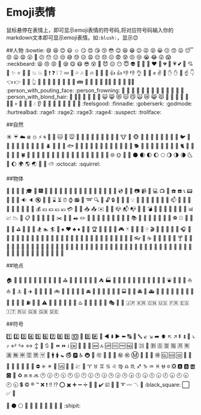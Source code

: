 Emoji表情
======
鼠标悬停在表情上，即可显示emoji表情的符号码,将对应符号码输入你的markdown文本即可显示emoji表情。如`:blush:`，显示:blush:

##人物
 :bowtie:
 :smile:
 :laughing:
 :blush:
 :smiley:
 :relaxed:
 :smirk:
 :heart_eyes:
 :kissing_heart:
 :kissing_closed_eyes:
 :flushed:
 :relieved:
 :satisfied:
 :grin:
 :wink:
 :stuck_out_tongue_winking_eye:
 :stuck_out_tongue_closed_eyes:
 :grinning:
 :kissing:
 :kissing_smiling_eyes:
 :stuck_out_tongue:
 :sleeping:
 :worried:
 :frowning:
 :anguished:
 :open_mouth:
 :grimacing:
 :confused:
 :hushed:
 :expressionless:
 :unamused:
 :sweat_smile:
 :sweat:
 :disappointed_relieved:
 :weary:
 :pensive:
 :disappointed:
 :confounded:
 :fearful:
 :cold_sweat:
 :persevere:
 :cry:
 :sob:
 :joy:
 :astonished:
 :scream:
 :neckbeard:
 :tired_face:
 :angry:
 :rage:
 :triumph:
 :sleepy:
 :yum:
 :mask:
 :sunglasses:
 :dizzy_face:
 :imp:
 :smiling_imp:
 :neutral_face:
 :no_mouth:
 :innocent:
 :alien:
 :yellow_heart:
 :blue_heart:
 :purple_heart:
 :heart:
 :green_heart:
 :broken_heart:
 :heartbeat:
 :heartpulse:
 :two_hearts:
 :revolving_hearts:
 :cupid:
 :sparkling_heart:
 :sparkles:
 :star:
 :star2:
 :dizzy:
 :boom:
 :collision:
 :anger:
 :exclamation:
 :question:
 :grey_exclamation:
 :grey_question:
 :zzz:
 :dash:
 :sweat_drops:
 :notes:
 :musical_note:
 :fire:
 :hankey:
 :poop:
 :shit:
 :+1:
 :thumbsup:
 :-1:
 :thumbsdown:
 :ok_hand:
 :punch:
 :facepunch:
 :fist:
 :v:
 :wave:
 :hand:
 :raised_hand:
 :open_hands:
 :point_up:
 :point_down:
 :point_left:
 :point_right:
 :raised_hands:
 :pray:
 :point_up_2:
 :clap:
 :muscle:
 :metal:
 :fu:
 :walking:
 :runner:
 :running:
 :couple:
 :family:
 :two_men_holding_hands:
 :two_women_holding_hands:
 :dancer:
 :dancers:
 :ok_woman:
 :no_good:
 :information_desk_person:
 :raising_hand:
 :bride_with_veil:
 :person_with_pouting_face:
 :person_frowning:
 :bow:
 :couplekiss:
 :couple_with_heart:
 :massage:
 :haircut:
 :nail_care:
 :boy:
 :girl:
 :woman:
 :man:
 :baby:
 :older_woman:
 :older_man:
 :person_with_blond_hair:
 :man_with_gua_pi_mao:
 :man_with_turban:
 :construction_worker:
 :cop:
 :angel:
 :princess:
 :smiley_cat:
 :smile_cat:
 :heart_eyes_cat:
 :kissing_cat:
 :smirk_cat:
 :scream_cat:
 :crying_cat_face:
 :joy_cat:
 :pouting_cat:
 :japanese_ogre:
 :japanese_goblin:
 :see_no_evil:
 :hear_no_evil:
 :speak_no_evil:
 :guardsman:
 :skull:
 :feet:
 :lips:
 :kiss:
 :droplet:
 :ear:
 :eyes:
 :nose:
 :tongue:
 :love_letter:
 :bust_in_silhouette:
 :busts_in_silhouette:
 :speech_balloon:
 :thought_balloon:
 :feelsgood:
 :finnadie:
 :goberserk:
 :godmode:
 :hurtrealbad:
 :rage1:
 :rage2:
 :rage3:
 :rage4:
 :suspect:
 :trollface:

##自然

 :sunny:
 :umbrella:
 :cloud:
 :snowflake:
 :snowman:
 :zap:
 :cyclone:
 :foggy:
 :ocean:
 :cat:
 :dog:
 :mouse:
 :hamster:
 :rabbit:
 :wolf:
 :frog:
 :tiger:
 :koala:
 :bear:
 :pig:
 :pig_nose:
 :cow:
 :boar:
 :monkey_face:
 :monkey:
 :horse:
 :racehorse:
 :camel:
 :sheep:
 :elephant:
 :panda_face:
 :snake:
 :bird:
 :baby_chick:
 :hatched_chick:
 :hatching_chick:
 :chicken:
 :penguin:
 :turtle:
 :bug:
 :honeybee:
 :ant:
 :beetle:
 :snail:
 :octopus:
 :tropical_fish:
 :fish:
 :whale:
 :whale2:
 :dolphin:
 :cow2:
 :ram:
 :rat:
 :water_buffalo:
 :tiger2:
 :rabbit2:
 :dragon:
 :goat:
 :rooster:
 :dog2:
 :pig2:
 :mouse2:
 :ox:
 :dragon_face:
 :blowfish:
 :crocodile:
 :dromedary_camel:
 :leopard:
 :cat2:
 :poodle:
 :paw_prints:
 :bouquet:
 :cherry_blossom:
 :tulip:
 :four_leaf_clover:
 :rose:
 :sunflower:
 :hibiscus:
 :maple_leaf:
 :leaves:
 :fallen_leaf:
 :herb:
 :mushroom:
 :cactus:
 :palm_tree:
 :evergreen_tree:
 :deciduous_tree:
 :chestnut:
 :seedling:
 :blossom:
 :ear_of_rice:
 :shell:
 :globe_with_meridians:
 :sun_with_face:
 :full_moon_with_face:
 :new_moon_with_face:
 :new_moon:
 :waxing_crescent_moon:
 :first_quarter_moon:
 :waxing_gibbous_moon:
 :full_moon:
 :waning_gibbous_moon:
 :last_quarter_moon:
 :waning_crescent_moon:
 :last_quarter_moon_with_face:
 :first_quarter_moon_with_face:
 :moon:
 :earth_africa:
 :earth_americas:
 :earth_asia:
 :volcano:
 :milky_way:
 :partly_sunny:
 :octocat:
 :squirrel:

##物体

 :bamboo:
 :gift_heart:
 :dolls:
 :school_satchel:
 :mortar_board:
 :flags:
 :fireworks:
 :sparkler:
 :wind_chime:
 :rice_scene:
 :jack_o_lantern:
 :ghost:
 :santa:
 :christmas_tree:
 :gift:
 :bell:
 :no_bell:
 :tanabata_tree:
 :tada:
 :confetti_ball:
 :balloon:
 :crystal_ball:
 :cd:
 :dvd:
 :floppy_disk:
 :camera:
 :video_camera:
 :movie_camera:
 :computer:
 :tv:
 :iphone:
 :phone:
 :telephone:
 :telephone_receiver:
 :pager:
 :fax:
 :minidisc:
 :vhs:
 :sound:
 :speaker:
 :mute:
 :loudspeaker:
 :mega:
 :hourglass:
 :hourglass_flowing_sand:
 :alarm_clock:
 :watch:
 :radio:
 :satellite:
 :loop:
 :mag:
 :mag_right:
 :unlock:
 :lock:
 :lock_with_ink_pen:
 :closed_lock_with_key:
 :key:
 :bulb:
 :flashlight:
 :high_brightness:
 :low_brightness:
 :electric_plug:
 :battery:
 :calling:
 :email:
 :mailbox:
 :postbox:
 :bath:
 :bathtub:
 :shower:
 :toilet:
 :wrench:
 :nut_and_bolt:
 :hammer:
 :seat:
 :moneybag:
 :yen:
 :dollar:
 :pound:
 :euro:
 :credit_card:
 :money_with_wings:
 :e-mail:
 :inbox_tray:
 :outbox_tray:
 :envelope:
 :incoming_envelope:
 :postal_horn:
 :mailbox_closed:
 :mailbox_with_mail:
 :mailbox_with_no_mail:
 :door:
 :smoking:
 :bomb:
 :gun:
 :hocho:
 :pill:
 :syringe:
 :page_facing_up:
 :page_with_curl:
 :bookmark_tabs:
 :bar_chart:
 :chart_with_upwards_trend:
 :chart_with_downwards_trend:
 :scroll:
 :clipboard:
 :calendar:
 :date:
 :card_index:
 :file_folder:
 :open_file_folder:
 :scissors:
 :pushpin:
 :paperclip:
 :black_nib:
 :pencil2:
 :straight_ruler:
 :triangular_ruler:
 :closed_book:
 :green_book:
 :blue_book:
 :orange_book:
 :notebook:
 :notebook_with_decorative_cover:
 :ledger:
 :books:
 :bookmark:
 :name_badge:
 :microscope:
 :telescope:
 :newspaper:
 :football:
 :basketball:
 :soccer:
 :baseball:
 :tennis:
 :8ball:
 :rugby_football:
 :bowling:
 :golf:
 :mountain_bicyclist:
 :bicyclist:
 :horse_racing:
 :snowboarder:
 :swimmer:
 :surfer:
 :ski:
 :spades:
 :hearts:
 :clubs:
 :diamonds:
 :gem:
 :ring:
 :trophy:
 :musical_score:
 :musical_keyboard:
 :violin:
 :space_invader:
 :video_game:
 :black_joker:
 :flower_playing_cards:
 :game_die:
 :dart:
 :mahjong:
 :clapper:
 :memo:
 :pencil:
 :book:
 :art:
 :microphone:
 :headphones:
 :trumpet:
 :saxophone:
 :guitar:
 :shoe:
 :sandal:
 :high_heel:
 :lipstick:
 :boot:
 :shirt:
 :tshirt:
 :necktie:
 :womans_clothes:
 :dress:
 :running_shirt_with_sash:
 :jeans:
 :kimono:
 :bikini:
 :ribbon:
 :tophat:
 :crown:
 :womans_hat:
 :mans_shoe:
 :closed_umbrella:
 :briefcase:
 :handbag:
 :pouch:
 :purse:
 :eyeglasses:
 :fishing_pole_and_fish:
 :coffee:
 :tea:
 :sake:
 :baby_bottle:
 :beer:
 :beers:
 :cocktail:
 :tropical_drink:
 :wine_glass:
 :fork_and_knife:
 :pizza:
 :hamburger:
 :fries:
 :poultry_leg:
 :meat_on_bone:
 :spaghetti:
 :curry:
 :fried_shrimp:
 :bento:
 :sushi:
 :fish_cake:
 :rice_ball:
 :rice_cracker:
 :rice:
 :ramen:
 :stew:
 :oden:
 :dango:
 :egg:
 :bread:
 :doughnut:
 :custard:
 :icecream:
 :ice_cream:
 :shaved_ice:
 :birthday:
 :cake:
 :cookie:
 :chocolate_bar:
 :candy:
 :lollipop:
 :honey_pot:
 :apple:
 :green_apple:
 :tangerine:
 :lemon:
 :cherries:
 :grapes:
 :watermelon:
 :strawberry:
 :peach:
 :melon:
 :banana:
 :pear:
 :pineapple:
 :sweet_potato:
 :eggplant:
 :tomato:
 :corn:

##地点

 :house:
 :house_with_garden:
 :school:
 :office:
 :post_office:
 :hospital:
 :bank:
 :convenience_store:
 :love_hotel:
 :hotel:
 :wedding:
 :church:
 :department_store:
 :european_post_office:
 :city_sunrise:
 :city_sunset:
 :japanese_castle:
 :european_castle:
 :tent:
 :factory:
 :tokyo_tower:
 :japan:
 :mount_fuji:
 :sunrise_over_mountains:
 :sunrise:
 :stars:
 :statue_of_liberty:
 :bridge_at_night:
 :carousel_horse:
 :rainbow:
 :ferris_wheel:
 :fountain:
 :roller_coaster:
 :ship:
 :speedboat:
 :boat:
 :sailboat:
 :rowboat:
 :anchor:
 :rocket:
 :airplane:
 :helicopter:
 :steam_locomotive:
 :tram:
 :mountain_railway:
 :bike:
 :aerial_tramway:
 :suspension_railway:
 :mountain_cableway:
 :tractor:
 :blue_car:
 :oncoming_automobile:
 :car:
 :red_car:
 :taxi:
 :oncoming_taxi:
 :articulated_lorry:
 :bus:
 :oncoming_bus:
 :rotating_light:
 :police_car:
 :oncoming_police_car:
 :fire_engine:
 :ambulance:
 :minibus:
 :truck:
 :train:
 :station:
 :train2:
 :bullettrain_front:
 :bullettrain_side:
 :light_rail:
 :monorail:
 :railway_car:
 :trolleybus:
 :ticket:
 :fuelpump:
 :vertical_traffic_light:
 :traffic_light:
 :warning:
 :construction:
 :beginner:
 :atm:
 :slot_machine:
 :busstop:
 :barber:
 :hotsprings:
 :checkered_flag:
 :crossed_flags:
 :izakaya_lantern:
 :moyai:
 :circus_tent:
 :performing_arts:
 :round_pushpin:
 :triangular_flag_on_post:
 :jp:
 :kr:
 :cn:
 :us:
 :fr:
 :es:
 :it:
 :ru:
 :gb:
 :uk:
 :de:

##符号

 :one:
 :two:
 :three:
 :four:
 :five:
 :six:
 :seven:
 :eight:
 :nine:
 :keycap_ten:
 :1234:
 :zero:
 :hash:
 :symbols:
 :arrow_backward:
 :arrow_down:
 :arrow_forward:
 :arrow_left:
 :capital_abcd:
 :abcd:
 :abc:
 :arrow_lower_left:
 :arrow_lower_right:
 :arrow_right:
 :arrow_up:
 :arrow_upper_left:
 :arrow_upper_right:
 :arrow_double_down:
 :arrow_double_up:
 :arrow_down_small:
 :arrow_heading_down:
 :arrow_heading_up:
 :leftwards_arrow_with_hook:
 :arrow_right_hook:
 :left_right_arrow:
 :arrow_up_down:
 :arrow_up_small:
 :arrows_clockwise:
 :arrows_counterclockwise:
 :rewind:
 :fast_forward:
 :information_source:
 :ok:
 :twisted_rightwards_arrows:
 :repeat:
 :repeat_one:
 :new:
 :top:
 :up:
 :cool:
 :free:
 :ng:
 :cinema:
 :koko:
 :signal_strength:
 :u5272:
 :u5408:
 :u55b6:
 :u6307:
 :u6708:
 :u6709:
 :u6e80:
 :u7121:
 :u7533:
 :u7a7a:
 :u7981:
 :sa:
 :restroom:
 :mens:
 :womens:
 :baby_symbol:
 :no_smoking:
 :parking:
 :wheelchair:
 :metro:
 :baggage_claim:
 :accept:
 :wc:
 :potable_water:
 :put_litter_in_its_place:
 :secret:
 :congratulations:
 :m:
 :passport_control:
 :left_luggage:
 :customs:
 :ideograph_advantage:
 :cl:
 :sos:
 :id:
 :no_entry_sign:
 :underage:
 :no_mobile_phones:
 :do_not_litter:
 :non-potable_water:
 :no_bicycles:
 :no_pedestrians:
 :children_crossing:
 :no_entry:
 :eight_spoked_asterisk:
 :eight_pointed_black_star:
 :heart_decoration:
 :vs:
 :vibration_mode:
 :mobile_phone_off:
 :chart:
 :currency_exchange:
 :aries:
 :taurus:
 :gemini:
 :cancer:
 :leo:
 :virgo:
 :libra:
 :scorpius:
 :sagittarius:
 :capricorn:
 :aquarius:
 :pisces:
 :ophiuchus:
 :six_pointed_star:
 :negative_squared_cross_mark:
 :a:
 :b:
 :ab:
 :o2:
 :diamond_shape_with_a_dot_inside:
 :recycle:
 :end:
 :on:
 :soon:
 :clock1:
 :clock130:
 :clock10:
 :clock1030:
 :clock11:
 :clock1130:
 :clock12:
 :clock1230:
 :clock2:
 :clock230:
 :clock3:
 :clock330:
 :clock4:
 :clock430:
 :clock5:
 :clock530:
 :clock6:
 :clock630:
 :clock7:
 :clock730:
 :clock8:
 :clock830:
 :clock9:
 :clock930:
 :heavy_dollar_sign:
 :copyright:
 :registered:
 :tm:
 :x:
 :heavy_exclamation_mark:
 :bangbang:
 :interrobang:
 :o:
 :heavy_multiplication_x:
 :heavy_plus_sign:
 :heavy_minus_sign:
 :heavy_division_sign:
 :white_flower:
 :100:
 :heavy_check_mark:
 :ballot_box_with_check:
 :radio_button:
 :link:
 :curly_loop:
 :wavy_dash:
 :part_alternation_mark:
 :trident:
 :black_square:
 :white_large_square:
 :white_check_mark:
 :white_square_button:
 
 :black_square_button:
 :black_circle:
 :white_circle:
 :red_circle:
 :large_blue_circle:
 :large_blue_diamond:
 :large_orange_diamond:
 :small_blue_diamond:
 :small_orange_diamond:
 :small_red_triangle:
 :small_red_triangle_down:
 :shipit:
 

